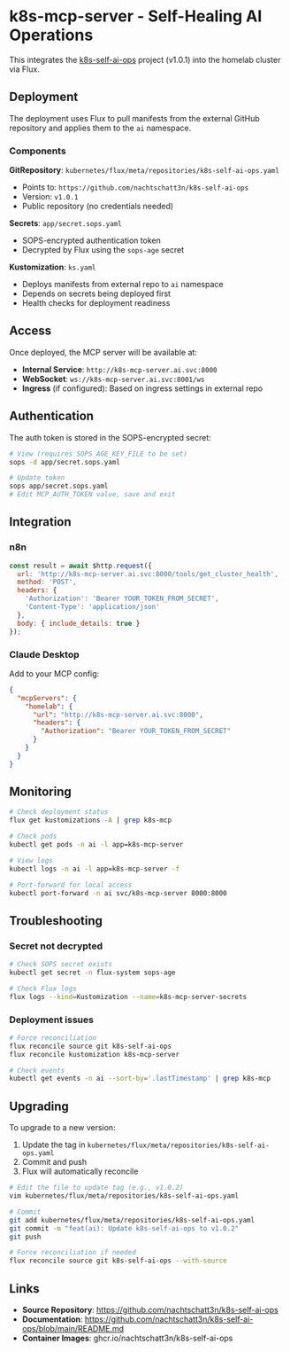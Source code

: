 # k8s-mcp-server - Self-Healing AI Operations

This integrates the [k8s-self-ai-ops](https://github.com/nachtschatt3n/k8s-self-ai-ops) project (v1.0.1) into the homelab cluster via Flux.

## Deployment

The deployment uses Flux to pull manifests from the external GitHub repository and applies them to the `ai` namespace.

### Components

**GitRepository**: `kubernetes/flux/meta/repositories/k8s-self-ai-ops.yaml`
- Points to: `https://github.com/nachtschatt3n/k8s-self-ai-ops`
- Version: `v1.0.1`
- Public repository (no credentials needed)

**Secrets**: `app/secret.sops.yaml`
- SOPS-encrypted authentication token
- Decrypted by Flux using the `sops-age` secret

**Kustomization**: `ks.yaml`
- Deploys manifests from external repo to `ai` namespace
- Depends on secrets being deployed first
- Health checks for deployment readiness

## Access

Once deployed, the MCP server will be available at:

- **Internal Service**: `http://k8s-mcp-server.ai.svc:8000`
- **WebSocket**: `ws://k8s-mcp-server.ai.svc:8001/ws`
- **Ingress** (if configured): Based on ingress settings in external repo

## Authentication

The auth token is stored in the SOPS-encrypted secret:
```bash
# View (requires SOPS_AGE_KEY_FILE to be set)
sops -d app/secret.sops.yaml

# Update token
sops app/secret.sops.yaml
# Edit MCP_AUTH_TOKEN value, save and exit
```

## Integration

### n8n

```javascript
const result = await $http.request({
  url: 'http://k8s-mcp-server.ai.svc:8000/tools/get_cluster_health',
  method: 'POST',
  headers: {
    'Authorization': 'Bearer YOUR_TOKEN_FROM_SECRET',
    'Content-Type': 'application/json'
  },
  body: { include_details: true }
});
```

### Claude Desktop

Add to your MCP config:
```json
{
  "mcpServers": {
    "homelab": {
      "url": "http://k8s-mcp-server.ai.svc:8000",
      "headers": {
        "Authorization": "Bearer YOUR_TOKEN_FROM_SECRET"
      }
    }
  }
}
```

## Monitoring

```bash
# Check deployment status
flux get kustomizations -A | grep k8s-mcp

# Check pods
kubectl get pods -n ai -l app=k8s-mcp-server

# View logs
kubectl logs -n ai -l app=k8s-mcp-server -f

# Port-forward for local access
kubectl port-forward -n ai svc/k8s-mcp-server 8000:8000
```

## Troubleshooting

### Secret not decrypted
```bash
# Check SOPS secret exists
kubectl get secret -n flux-system sops-age

# Check Flux logs
flux logs --kind=Kustomization --name=k8s-mcp-server-secrets
```

### Deployment issues
```bash
# Force reconciliation
flux reconcile source git k8s-self-ai-ops
flux reconcile kustomization k8s-mcp-server

# Check events
kubectl get events -n ai --sort-by='.lastTimestamp' | grep k8s-mcp
```

## Upgrading

To upgrade to a new version:

1. Update the tag in `kubernetes/flux/meta/repositories/k8s-self-ai-ops.yaml`
2. Commit and push
3. Flux will automatically reconcile

```bash
# Edit the file to update tag (e.g., v1.0.2)
vim kubernetes/flux/meta/repositories/k8s-self-ai-ops.yaml

# Commit
git add kubernetes/flux/meta/repositories/k8s-self-ai-ops.yaml
git commit -m "feat(ai): Update k8s-self-ai-ops to v1.0.2"
git push

# Force reconciliation if needed
flux reconcile source git k8s-self-ai-ops --with-source
```

## Links

- **Source Repository**: https://github.com/nachtschatt3n/k8s-self-ai-ops
- **Documentation**: https://github.com/nachtschatt3n/k8s-self-ai-ops/blob/main/README.md
- **Container Images**: ghcr.io/nachtschatt3n/k8s-self-ai-ops
